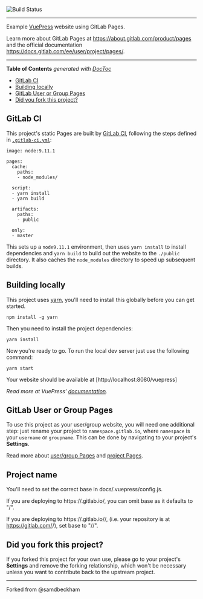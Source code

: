 ![Build Status](https://gitlab.com/pages/vuepress/badges/master/build.svg)

---

Example [VuePress][project] website using GitLab Pages.

Learn more about GitLab Pages at https://about.gitlab.com/product/pages and the official
documentation https://docs.gitlab.com/ee/user/project/pages/.

---

<!-- START doctoc generated TOC please keep comment here to allow auto update -->
<!-- DON'T EDIT THIS SECTION, INSTEAD RE-RUN doctoc TO UPDATE -->
**Table of Contents**  *generated with [DocToc](https://github.com/thlorenz/doctoc)*

- [GitLab CI](#gitlab-ci)
- [Building locally](#building-locally)
- [GitLab User or Group Pages](#gitlab-user-or-group-pages)
- [Did you fork this project?](#did-you-fork-this-project)

<!-- END doctoc generated TOC please keep comment here to allow auto update -->

## GitLab CI

This project's static Pages are built by [GitLab CI][ci], following the steps
defined in [`.gitlab-ci.yml`](.gitlab-ci.yml):

```
image: node:9.11.1

pages:
  cache:
    paths:
    - node_modules/

  script:
  - yarn install
  - yarn build

  artifacts:
    paths:
    - public
  
  only:
  - master

```

This sets up a `node9.11.1` environment, then uses `yarn install` to install dependencies and `yarn build` to build out the website to the `./public` directory.
It also caches the `node_modules` directory to speed up subsequent builds.

## Building locally

This project uses [yarn](https://yarnpkg.com), you'll need to install this globally before you can get started.

```
npm install -g yarn
```

Then you need to install the project dependencies:

```
yarn install
```

Now you're ready to go.
To run the local dev server just use the following command:

```
yarn start
```

Your website should be available at [http://localhost:8080/vuepress]

*Read more at VuePress' [documentation][].*

## GitLab User or Group Pages

To use this project as your user/group website, you will need one additional
step: just rename your project to `namespace.gitlab.io`, where `namespace` is
your `username` or `groupname`. This can be done by navigating to your
project's **Settings**.

Read more about [user/group Pages][userpages] and [project Pages][projpages].

## Project name
You'll need to set the correct base in docs/.vuepress/config.js.

If you are deploying to https://<USERNAME or GROUP>.gitlab.io/, you can omit base as it defaults to "/".

If you are deploying to https://<USERNAME or GROUP>.gitlab.io/<REPO>/, (i.e. your repository is at https://gitlab.com/<USERNAME>/<REPO>), set base to "/<REPO>/".

## Did you fork this project?

If you forked this project for your own use, please go to your project's
**Settings** and remove the forking relationship, which won't be necessary
unless you want to contribute back to the upstream project.

[ci]: https://about.gitlab.com/gitlab-ci/
[project]: https://vuepress.vuejs.org/
[install]: https://vuepress.vuejs.org/guide/getting-started.html
[documentation]: https://vuepress.vuejs.org/guide/
[userpages]: https://docs.gitlab.com/ce/user/project/pages/introduction.html#user-or-group-pages
[projpages]: https://docs.gitlab.com/ce/user/project/pages/introduction.html#project-pages

----

Forked from @samdbeckham
